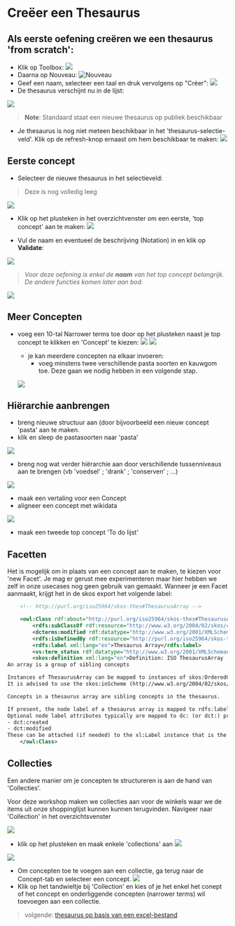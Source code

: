 # Creëer een Thesaurus

## Als eerste oefening creëren we een thesaurus 'from scratch':


 - Klik op Toolbox:
 ![](assets/nieuwethesaurus-0e73d9ab.png)
 - Daarna op Nouveau: ![Nouveau](assets/nieuwethesaurus-1bfb8b9c.png)
 - Geef een naam, selecteer een taal en druk vervolgens op "Créer": ![](assets/nieuwethesaurus-9ecb1cbe.png)
 - De thesaurus verschijnt nu in de lijst:

![](assets/nieuwethesaurus-e6c5df94.png)
> <b>Note</b>: Standaard staat een nieuwe thesaurus op publiek beschikbaar

- Je thesaurus is nog niet meteen beschikbaar in het 'thesaurus-selectie-veld'. Klik op de refresh-knop ernaast om hem beschikbaar te maken: ![](assets/nieuwethesaurus-ac900159.png)

## Eerste concept

- Selecteer de nieuwe thesaurus in het selectieveld:

> Deze is nog volledig leeg

![](assets/nieuwethesaurus-2a51cce9.png)
 - Klik op het plusteken in het overzichtvenster om een eerste, 'top concept' aan te maken: ![](assets/nieuwethesaurus-99270b17.png)

 - Vul de naam en eventueel de beschrijving (Notation) in en klik op <b>Validate</b>:

 ![](assets/nieuwethesaurus-ca6016a0.png)
 > <i>Voor deze oefening is enkel de <b>naam</b> van het top concept belangrijk. De andere functies komen later aan bod.</i>

![](assets/nieuwethesaurus-9ee843cc.png)

## Meer Concepten
- voeg een 10-tal Narrower terms toe door op het plusteken naast je top concept te klikken en 'Concept' te kiezen: ![](assets/nieuwethesaurus-78fde3cc.png)
    ![](assets/nieuwethesaurus-65b0ef4a.png)
    - je kan meerdere concepten na elkaar invoeren:
      - voeg minstens twee verschillende pasta soorten en kauwgom toe. Deze gaan we nodig hebben in een volgende stap.

    ![](assets/nieuwethesaurus-7ebfe824.png)


## Hiërarchie aanbrengen

- breng nieuwe structuur aan (door bijvoorbeeld een nieuw concept 'pasta' aan te maken.
- klik en sleep de pastasoorten naar 'pasta'

![](assets/2022-10-18_10-46_pasta.gif)
- breng nog wat verder hiërarchie aan door verschillende tussenniveaus aan te brengen (vb 'voedsel' ; 'drank' ; 'conserven' ; ...)

![](assets/nieuwethesaurus-4c8fcbfb.png)

- maak een vertaling voor een Concept
- aligneer een concept met wikidata



![](assets/nieuwethesaurus-5799b2df.png)

- maak een tweede top concept 'To do lijst'

## Facetten

Het is mogelijk om in plaats van een concept aan te maken, te kiezen voor 'new Facet'.
Je mag er gerust mee experimenteren maar hier hebben we zelf in onze usecases nog geen gebruik van gemaakt.
Wanneer je een Facet aanmaakt, krijgt het in de skos export het volgende label:

``` xml
    <!-- http://purl.org/iso25964/skos-thes#ThesaurusArray -->

    <owl:Class rdf:about="http://purl.org/iso25964/skos-thes#ThesaurusArray">
        <rdfs:subClassOf rdf:resource="http://www.w3.org/2004/02/skos/core#Collection"/>
        <dcterms:modified rdf:datatype="http://www.w3.org/2001/XMLSchema#date">2013-12-09</dcterms:modified>
        <rdfs:isDefinedBy rdf:resource="http://purl.org/iso25964/skos-thes"/>
        <rdfs:label xml:lang="en">Thesaurus Array</rdfs:label>
        <vs:term_status rdf:datatype="http://www.w3.org/2001/XMLSchema#string">released</vs:term_status>
        <skos:definition xml:lang="en">Definition: ISO ThesaurusArray
An array is a group of sibling concepts

Instances of ThesaurusArray can be mapped to instances of skos:OrderedCollection (a subclass of skos:Collection) if and only if the array needs to be an ordered array (in the ISO-25964 model the value of its Boolean attribute "ordered" is true).
It is advised to use the skos:inScheme (http://www.w3.org/2004/02/skos/core#inScheme) property on such a skos:Collection to relate it to its Thesaurus (see ISO 25964: isPartOf).

Concepts in a thesaurus array are sibling concepts in the thesaurus.

If present, the node label of a thesaurus array is mapped to rdfs:label or xl:prefLabel.
Optional node label attributes typically are mapped to dc: (or dct:) properties:
- dct:created
- dct:modified
These can be attached (if needed) to the xl:Label instance that is the value of xl:prefLabel.</skos:definition>
    </owl:Class>
```

## Collecties

Een andere manier om je concepten te structureren is aan de hand van 'Collecties'.

Voor deze workshop maken we collecties aan voor de winkels waar we de items uit onze shoppinglijst kunnen kunnen terugvinden.
Navigeer naar 'Collection' in het overzichtsvenster

![](assets/2022-10-19-20-42-29.png)

- klik op het plusteken en maak enkele 'collections' aan
![](assets/2022-10-19-20-44-13.png)

![](assets/2022-10-19-20-45-58.png)
- Om concepten toe te voegen aan een collectie, ga terug naar de Concept-tab en selecteer een concept.
![](assets/2022-10-19-20-47-41.png)
- Klik op het tandwieltje bij 'Collection' en kies of je het enkel het conept of het concept en onderliggende concepten (narrower terms) wil toevoegen aan een collectie.



> volgende: [thesaurus op basis van een excel-bestand](https://github.com/MoMu-Antwerp/WorkshopOpentheso/blob/main/import_csv.md)

